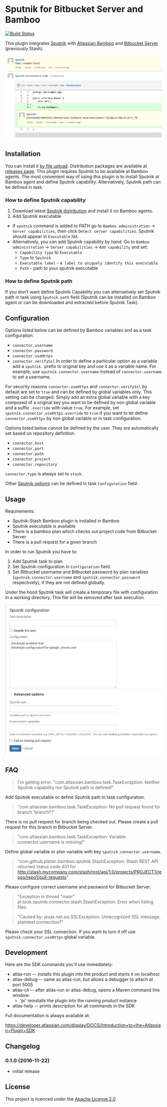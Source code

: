 # Sputnik for Bitbucket Server and Bamboo
[![Build Status](https://travis-ci.org/platan/sputnik-stash-bamboo-plugin.svg?branch=master)](https://travis-ci.org/platan/sputnik-stash-bamboo-plugin)

This plugin integrates [Sputnik](https://github.com/TouK/sputnik) with [Atlassian Bamboo](https://www.atlassian.com/software/bamboo) and [Bitbucket Server](https://www.atlassian.com/software/bitbucket/server) (previously Stash).

![Sample review](https://raw.githubusercontent.com/platan/sputnik-stash-bamboo-plugin/master/readme/review.png)

## Installation
<!--
Plugin is available in [Atlassian Marketplace](https://marketplace.atlassian.com/plugins/com.github.platan.bamboo.sputnik.sputnik-bamboo-plugin/server/overview). You can install it [from the Marketplace](https://confluence.atlassian.com/display/UPM/Finding+new+add-ons) or [by file upload](https://confluence.atlassian.com/display/UPM/Installing+add-ons). 
 -->
You can install it [by file upload](https://confluence.atlassian.com/display/UPM/Installing+add-ons). Distribution packages are available at [releases page](https://github.com/platan/sputnik-stash-bamboo-plugin/releases).
This plugin requires Sputnik to be available at Bamboo agents. The most convenient way of using this plugin is to install Sputnik at Bamboo agent and define Sputnik capability. Alternatively, Sputnik path can be defined in task.

### How to define Sputnik capability
1. Download latest [Sputnik distribution](https://github.com/TouK/sputnik/releases) and install it on Bamboo agents.
2. Add Sputnik executable
  - If `sputnik` command is added to PATH go to `Bamboo administration` -> `Server capabilities`, then click `Detect server capabilities`. Sputnik should appear in `Executable` list.
  - Alternatively, you can add Sputnik capability by hand. Go to `Bamboo administration` -> `Server capabilities` -> `Add capability` and set:
    - `Capability type` to `Executable`
    - `Type` to `Sputnik`
    - `Executable label` - `A label to uniquely identify this executable`
    - `Path` - path to your sputnik executable

### How to define Sputnik path
If you don't want define Sputnik Capability you can alternatively set Sputnik path in task using `Sputnik path` field (Sputnik can be installed on Bamboo agent or can be downloaded and extracted before Sputnik Task).

## Configuration
Options listed below can be defined by Bamboo variables and as a task configuration:
- `connector.username`
- `connector.password`
- `connector.useHttps`
- `connector.verifySsl`
In order to define a particular option as a variable add a `sputnik.` prefix to original key and use it as a variable name. For example, use `sputnik.connector.username` instead of `connector.username` to set a username.

For security reasons `connector.useHttps` and `connector.verifySsl` by default are set to `true` and can be defined by global variables only. This setting can be changed. Simply add an extra global variable with a key composed of a original key you want to be defined by non global variable and a suffix `.override` with value `true`. For example, set `sputnik.connector.useHttps.override` to `true` if you want to let define `connector.useHttps` by non global variable or in task configuration.

Options listed below cannot be defined by the user. They are automatically set based on repository definition.
- `connector.host`
- `connector.port`
- `connector.path`
- `connector.project`
- `connector.repository`

`connector.type` is always set to `stash`.

Other [Sputnik options](https://github.com/TouK/sputnik/blob/master/src/main/java/pl/touk/sputnik/configuration/GeneralOption.java) can be defined in task `Configuration` field. 

## Usage
Requirements:
- Sputnik-Stash Bamboo plugin is installed in Bamboo
- Sputnik executable is available
- There is a bamboo plan which checks out project code from Bitbucket Server
- There is a pull request for a given branch

In order to run Sputnik you have to:

1. Add Sputnik task to plan
1. Set Sputnik configuration in `Configuration` field. 
1. Set Bitbucket username and Bitbucket password by plan variables (`sputnik.connector.username` and `sputnik.connector.password` respectively), if they are not defined globally. 

Under the hood Sputnik task will create a temporary file with configuration in a working directory. This file will be removed after task execution.  

![Sputnik task configuration](https://raw.githubusercontent.com/platan/sputnik-stash-bamboo-plugin/master/readme/task_configuration.png)

## FAQ
> I'm getting error: "com.atlassian.bamboo.task.TaskException: Neither Sputnik capability nor Sputnik path is defined!"

Add Sputnik executable or define Sputnik path in task configuration.


> "com.atlassian.bamboo.task.TaskException: No pull request found for branch 'branch1'!"

There is no pull request for branch being checked out. Please create a pull request for this branch in Bitbucket Server.


> "com.atlassian.bamboo.task.TaskException: Variable connector.username is missing!"

Define global variable or plan variable with key `sputnik.connector.username`.  


> "com.github.platan.bamboo.sputnik.StashException: Stash REST API returned status code 401 for http://stash.mycompany.com/stash/rest/api/1.0/projects/PROJECT1/repos/repo1/pull-requests"

Please configure correct username and password for Bitbucket Server.


> "Exception in thread "main" pl.touk.sputnik.connector.stash.StashException: Error when listing files

> "Caused by: javax.net.ssl.SSLException: Unrecognized SSL message, plaintext connection?"

Please check your SSL connection. If you want to turn it off use `sputnik.connector.useHttps` global variable. 

## Development

Here are the SDK commands you'll use immediately:

- atlas-run   -- installs this plugin into the product and starts it on localhost
- atlas-debug -- same as atlas-run, but allows a debugger to attach at port 5005
- atlas-cli   -- after atlas-run or atlas-debug, opens a Maven command line window:
    - 'pi' reinstalls the plugin into the running product instance
- atlas-help  -- prints description for all commands in the SDK

Full documentation is always available at:

https://developer.atlassian.com/display/DOCS/Introduction+to+the+Atlassian+Plugin+SDK

## Changelog

### 0.1.0 (2016-11-22)
- initial release

## License
This project is licenced under the [Apache License 2.0](https://github.com/platan/sputnik-stash-bamboo-plugin/releases).
